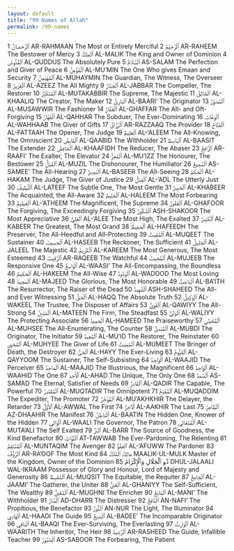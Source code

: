 ```yaml
---
layout: default
title: "99 Names of Allah"
permalink: /99-names
---
```


1	ٱلْرَّحْمَـانُ	AR-RAHMAAN	The Most or Entirely Merciful
2	ٱلْرَّحِيْمُ	AR-RAHEEM	The Bestower of Mercy
3	ٱلْمَلِكُ	AL-MALIK	The King and Owner of Dominion
4	ٱلْقُدُّوسُ	AL-QUDDUS	The Absolutely Pure
5	ٱلْسَّلَامُ	AS-SALAM	The Perfection and Giver of Peace
6	ٱلْمُؤْمِنُ	AL-MU’MIN	The One Who gives Emaan and Security
7	ٱلْمُهَيْمِنُ	AL-MUHAYMIN	The Guardian, The Witness, The Overseer
8	ٱلْعَزِيزُ	AL-AZEEZ	The All Mighty
9	ٱلْجَبَّارُ	AL-JABBAR	The Compeller, The Restorer
10	ٱلْمُتَكَبِّرُ	AL-MUTAKABBIR	The Supreme, The Majestic
11	ٱلْخَالِقُ	AL-KHAALIQ	The Creator, The Maker
12	ٱلْبَارِئُ	AL-BAARI’	The Originator
13	ٱلْمُصَوِّرُ	AL-MUSAWWIR	The Fashioner
14	ٱلْغَفَّارُ	AL-GHAFFAR	The All- and Oft-Forgiving
15	ٱلْقَهَّارُ	AL-QAHHAR	The Subduer, The Ever-Dominating
16	ٱلْوَهَّابُ	AL-WAHHAAB	The Giver of Gifts
17	ٱلْرَّزَّاقُ	AR-RAZZAAQ	The Provider
18	ٱلْفَتَّاحُ	AL-FATTAAH	The Opener, The Judge
19	ٱلْعَلِيمُ	AL-‘ALEEM	The All-Knowing, The Omniscient
20	ٱلْقَابِضُ	AL-QAABID	The Withholder
21	ٱلْبَاسِطُ	AL-BAASIT	The Extender
22	ٱلْخَافِضُ	AL-KHAAFIDH	The Reducer, The Abaser
23	ٱلْرَّافِعُ	AR-RAAFI’	The Exalter, The Elevator
24	ٱلْمُعِزُّ	AL-MU’IZZ	The Honourer, The Bestower
25	ٱلْمُذِلُّ	AL-MUZIL	The Dishonourer, The Humiliator
26	ٱلْسَّمِيعُ	AS-SAMEE’	The All-Hearing
27	ٱلْبَصِيرُ	AL-BASEER	The All-Seeing
28	ٱلْحَكَمُ	AL-HAKAM	The Judge, The Giver of Justice
29	ٱلْعَدْلُ	AL-‘ADL	The Utterly Just
30	ٱلْلَّطِيفُ	AL-LATEEF	The Subtle One, The Most Gentle
31	ٱلْخَبِيرُ	AL-KHABEER	The Acquainted, the All-Aware
32	ٱلْحَلِيمُ	AL-HALEEM	The Most Forbearing
33	ٱلْعَظِيمُ	AL-‘ATHEEM	The Magnificent, The Supreme
34	ٱلْغَفُورُ	AL-GHAFOOR	The Forgiving, The Exceedingly Forgiving
35	ٱلْشَّكُورُ	ASH-SHAKOOR	The Most Appreciative
36	ٱلْعَلِيُّ	AL-‘ALEE	The Most High, The Exalted
37	ٱلْكَبِيرُ	AL-KABEER	The Greatest, The Most Grand
38	ٱلْحَفِيظُ	AL-HAFEEDH	The Preserver, The All-Heedful and All-Protecting
39	ٱلْمُقِيتُ	AL-MUQEET	The Sustainer
40	ٱلْحَسِيبُ	AL-HASEEB	The Reckoner, The Sufficient
41	ٱلْجَلِيلُ	AL-JALEEL	The Majestic
42	ٱلْكَرِيمُ	AL-KAREEM	The Most Generous, The Most Esteemed
43	ٱلْرَّقِيبُ	AR-RAQEEB	The Watchful
44	ٱلْمُجِيبُ	AL-MUJEEB	The Responsive One
45	ٱلْوَاسِعُ	AL-WAASI’	The All-Encompassing, the Boundless
46	ٱلْحَكِيمُ	AL-HAKEEM	The All-Wise
47	ٱلْوَدُودُ	AL-WADOOD	The Most Loving
48	ٱلْمَجِيدُ	AL-MAJEED	The Glorious, The Most Honorable
49	ٱلْبَاعِثُ	AL-BA’ITH	The Resurrector, The Raiser of the Dead
50	ٱلْشَّهِيدُ	ASH-SHAHEED	The All- and Ever Witnessing
51	ٱلْحَقُّ	AL-HAQQ	The Absolute Truth
52	ٱلْوَكِيلُ	AL-WAKEEL	The Trustee, The Disposer of Affairs
53	ٱلْقَوِيُّ	AL-QAWIYY	The All-Strong
54	ٱلْمَتِينُ	AL-MATEEN	The Firm, The Steadfast
55	ٱلْوَلِيُّ	AL-WALIYY	The Protecting Associate
56	ٱلْحَمِيدُ	AL-HAMEED	The Praiseworthy
57	ٱلْمُحْصِيُ	AL-MUHSEE	The All-Enumerating, The Counter
58	ٱلْمُبْدِئُ	AL-MUBDI	The Originator, The Initiator
59	ٱلْمُعِيدُ	AL-MU’ID	The Restorer, The Reinstater
60	ٱلْمُحْيِى	AL-MUHYEE	The Giver of Life
61	ٱلْمُمِيتُ	AL-MUMEET	The Bringer of Death, the Destroyer
62	ٱلْحَىُّ	AL-HAYY	The Ever-Living
63	ٱلْقَيُّومُ	AL-QAYYOOM	The Sustainer, The Self-Subsisting
64	ٱلْوَاجِدُ	AL-WAAJID	The Perceiver
65	ٱلْمَاجِدُ	AL-MAAJID	The Illustrious, the Magnificent
66	ٱلْوَاحِدُ	AL-WAAHID	The One
67	ٱلْأَحَد	AL-AHAD	The Unique, The Only One
68	ٱلْصَّمَدُ	AS-SAMAD	The Eternal, Satisfier of Needs
69	ٱلْقَادِرُ	AL-QADIR	The Capable, The Powerful
70	ٱلْمُقْتَدِرُ	AL-MUQTADIR	The Omnipotent
71	ٱلْمُقَدِّمُ	AL-MUQADDIM	The Expediter, The Promoter
72	ٱلْمُؤَخِّرُ	AL-MU’AKHKHIR	The Delayer, the Retarder
73	ٱلأَوَّلُ	AL-AWWAL	The First
74	ٱلْآخِرُ	AL-AAKHIR	The Last
75	ٱلْظَّاهِرُ	AZ-DHAAHIR	The Manifest
76	ٱلْبَاطِنُ	AL-BAATIN	The Hidden One, Knower of the Hidden
77	ٱلْوَالِي	AL-WAALI	The Governor, The Patron
78	ٱلْمُتَعَالِي	AL-MUTA’ALI	The Self Exalted
79	ٱلْبَرُّ	AL-BARR	The Source of Goodness, the Kind Benefactor
80	ٱلْتَّوَّابُ	AT-TAWWAB	The Ever-Pardoning, The Relenting
81	ٱلْمُنْتَقِمُ	AL-MUNTAQIM	The Avenger
82	ٱلْعَفُوُّ	AL-‘AFUWW	The Pardoner
83	ٱلْرَّؤُفُ	AR-RA’OOF	The Most Kind
84	مَالِكُ ٱلْمُلْكُ	MAALIK-UL-MULK	Master of the Kingdom, Owner of the Dominion
85	ذُو ٱلْجَلَالِ وَٱلْإِكْرَامُ	DHUL-JALAALI WAL-IKRAAM	Possessor of Glory and Honour, Lord of Majesty and Generosity
86	ٱلْمُقْسِطُ	AL-MUQSIT	The Equitable, the Requiter
87	ٱلْجَامِعُ	AL-JAAMI’	The Gatherer, the Uniter
88	ٱلْغَنيُّ	AL-GHANIYY	The Self-Sufficient, The Wealthy
89	ٱلْمُغْنِيُّ	AL-MUGHNI	The Enricher
90	ٱلْمَانِعُ	AL-MANI’	The Withholder
91	ٱلْضَّارُ	AD-DHARR	The Distresser
92	ٱلْنَّافِعُ	AN-NAFI’	The Propitious, the Benefactor
93	ٱلْنُّورُ	AN-NUR	The Light, The Illuminator
94	ٱلْهَادِي	AL-HAADI	The Guide
95	ٱلْبَدِيعُ	AL-BADEE’	The Incomparable Originator
96	ٱلْبَاقِي	AL-BAAQI	The Ever-Surviving, The Everlasting
97	ٱلْوَارِثُ	AL-WAARITH	The Inheritor, The Heir
98	ٱلْرَّشِيدُ	AR-RASHEED	The Guide, Infallible Teacher
99	ٱلْصَّبُورُ	AS-SABOOR	The Forbearing, The Patient


